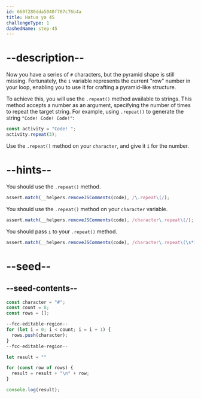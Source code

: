 ```yaml
---
id: 660f280dda5040f707c76b4a
title: Hatua ya 45
challengeType: 1
dashedName: step-45
---
```


# --description--

Now you have a series of `#` characters, but the pyramid shape is still missing. Fortunately, the `i` variable represents the current "row" number in your loop, enabling you to use it for crafting a pyramid-like structure.

To achieve this, you will use the `.repeat()` method available to strings. This method accepts a number as an argument, specifying the number of times to repeat the target string. For example, using `.repeat()` to generate the string `"Code! Code! Code!"`:

```js
const activity = "Code! ";
activity.repeat(3);
```

Use the `.repeat()` method on your `character`, and give it `i` for the number.

# --hints--

You should use the `.repeat()` method.

```js
assert.match(__helpers.removeJSComments(code), /\.repeat\(/);
```

You should use the `.repeat()` method on your `character` variable.

```js
assert.match(__helpers.removeJSComments(code), /character\.repeat\(/);
```

You should pass `i` to your `.repeat()` method.

```js
assert.match(__helpers.removeJSComments(code), /character\.repeat\(\s*i\s*\)/)
```

# --seed--

## --seed-contents--

```js
const character = "#";
const count = 8;
const rows = [];

--fcc-editable-region--
for (let i = 0; i < count; i = i + 1) {
  rows.push(character);
}
--fcc-editable-region--

let result = ""

for (const row of rows) {
  result = result + "\n" + row;
}

console.log(result);
```
